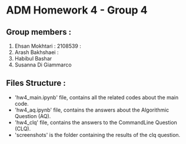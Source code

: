 # ADM Homework 4 - Group 4

## Group members : 
1. Ehsan Mokhtari : 2108539 :
2. Arash Bakhshaei :
3. Habibul Bashar
4. Susanna Di Giammarco

## Files Structure :
- 'hw4_main.ipynb' file, contains all the related codes about the main code.
- 'hw4_aq.ipynb' file, contains the answers about the Algorithmic Question (AQ).
- 'hw4_clq' file, contains the answers to the CommandLine Question (CLQ).
- 'screenshots' is the folder containing the results of the clq question.
